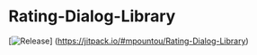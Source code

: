 # Rating-Dialog-Library

 
[![Release](https://jitpack.io/v/mpountou/Rating-Dialog-Library.svg)]
(https://jitpack.io/#mpountou/Rating-Dialog-Library)
